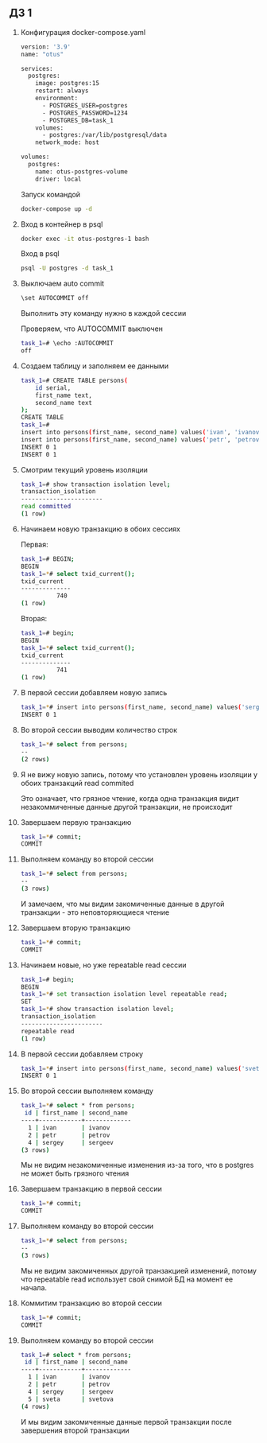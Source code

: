 ## ДЗ 1

1. Конфигурация docker-compose.yaml
    ``` dockerfile
    version: '3.9'
    name: "otus"
    
    services:
      postgres:
        image: postgres:15
        restart: always
        environment:
          - POSTGRES_USER=postgres
          - POSTGRES_PASSWORD=1234
          - POSTGRES_DB=task_1
        volumes:
          - postgres:/var/lib/postgresql/data
        network_mode: host
    
    volumes:
      postgres:
        name: otus-postgres-volume
        driver: local
   ```
   Запуск командой 
   ``` bash
   docker-compose up -d
   ```
2. Вход в контейнер в psql
    ```bash
    docker exec -it otus-postgres-1 bash
    ```
   Вход в psql 
    ```bash
    psql -U postgres -d task_1
    ```
3. Выключаем auto commit
    ```bash
    \set AUTOCOMMIT off
    ```
   
   Выполнить эту команду нужно в каждой сессии

   Проверяем, что AUTOCOMMIT выключен
    ```bash
    task_1=# \echo :AUTOCOMMIT
    off
    ```
4. Создаем таблицу и заполняем ее данными
    ```bash
    task_1=# CREATE TABLE persons(
        id serial, 
        first_name text, 
        second_name text
    );
    CREATE TABLE
    task_1=#
    insert into persons(first_name, second_name) values('ivan', 'ivanov');
    insert into persons(first_name, second_name) values('petr', 'petrov');
    INSERT 0 1
    INSERT 0 1
    ```
5. Смотрим текущий уровень изоляции 
    ```bash
    task_1=# show transaction isolation level;
    transaction_isolation
    -----------------------
    read committed
    (1 row)
    ```
6. Начинаем новую транзакцию в обоих сессиях

    Первая:
    ```bash
    task_1=# BEGIN;
    BEGIN
    task_1=*# select txid_current();
    txid_current
    --------------
              740
    (1 row)
    ```
   
    Вторая:
    ```bash
    task_1=# begin;
    BEGIN
    task_1=*# select txid_current();
    txid_current 
    --------------
              741
    (1 row)
    ```
7. В первой сессии добавляем новую запись
    ```bash
    task_1=*# insert into persons(first_name, second_name) values('sergey', 'sergeev');
    INSERT 0 1
    ```
8. Во второй сессии выводим количество строк
    ```bash
    task_1=*# select from persons;
    --
    (2 rows)
    ```
9. Я не вижу новую запись, потому что установлен уровень изоляции у обоих транзакций read commited

    Это означает, что грязное чтение, когда одна транзакция видит незакоммиченные данные другой транзакции, не происходит
10. Завершаем первую транзакцию
    ```bash
    task_1=*# commit;
    COMMIT
    ```
11. Выполняем команду во второй сессии
    ```bash
    task_1=*# select from persons;
    --
    (3 rows)
    ```
    И замечаем, что мы видим закомиченные данные в другой транзакции - это неповторяющиеся чтение
12. Завершаем вторую транзакцию
    ```bash
    task_1=*# commit;
    COMMIT
    ```
13. Начинаем новые, но уже repeatable read сессии
    ```bash
    task_1=# begin;
    BEGIN
    task_1=*# set transaction isolation level repeatable read;
    SET
    task_1=*# show transaction isolation level;
    transaction_isolation
    -----------------------
    repeatable read
    (1 row)
    ```
14. В первой сессии добавляем строку 
    ```bash
    task_1=*# insert into persons(first_name, second_name) values('sveta', 'svetova');
    INSERT 0 1
    ```
15. Во второй сессии выполняем команду
    ```bash
    task_1=*# select * from persons;
     id | first_name | second_name 
    ----+------------+-------------
      1 | ivan       | ivanov
      2 | petr       | petrov
      4 | sergey     | sergeev
    (3 rows)
    ```
    Мы не видим незакомиченные изменения из-за того, что в postgres не может быть грязного чтения
16. Завершаем транзакцию в первой сессии
    ```bash
    task_1=*# commit;
    COMMIT
    ```
17. Выполняем команду во второй сессии
    ```bash
    task_1=*# select from persons;
    --
    (3 rows)
    ```
    Мы не видим закомиченных другой транзакцией изменений, потому что repeatable read использует свой снимой
    БД на момент ее начала. 
18. Коммитим транзакцию во второй сессии
    ```bash
    task_1=*# commit;
    COMMIT
    ```
19. Выполняем команду во второй сессии
    ```bash
    task_1=# select * from persons;
     id | first_name | second_name 
    ----+------------+-------------
      1 | ivan       | ivanov
      2 | petr       | petrov
      4 | sergey     | sergeev
      5 | sveta      | svetova
    (4 rows)
    ```
    И мы видим закомиченные данные первой транзакции после завершения второй транзакции